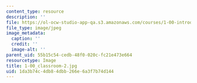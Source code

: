 ```yaml
---
content_type: resource
description: ''
file: https://ol-ocw-studio-app-qa.s3.amazonaws.com/courses/1-00-introduction-to-computers-and-engineering-problem-solving-spring-2012/1da3b74c4db84dbb266e6a3f7b74d144_1-00_classroom-2.jpg
file_type: image/jpeg
image_metadata:
  caption: ''
  credit: ''
  image-alt: ''
parent_uid: 55b15c54-cedb-48f0-020c-fc21e473e664
resourcetype: Image
title: 1-00_classroom-2.jpg
uid: 1da3b74c-4db8-4dbb-266e-6a3f7b74d144
---
```

